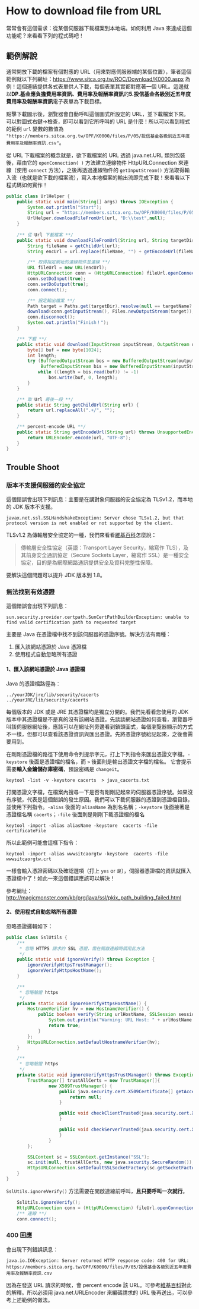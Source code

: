 # How to download file from URL

常常會有這個需求：從某個伺服器下載檔案到本地端。如何利用 Java 來達成這個功能呢？來看看下列的程式碼吧！

## 範例解說
通常開放下載的檔案有個對應的 URL（用來對應伺服器端的某個位置），筆者這個範例就以下列網址：<https://www.sitca.org.tw/ROC/Download/K0000.aspx> 為例！這個連結提供各式表單供人下載，每個表單其實都對應著一個 URL。這邊就以**DP.基金應負擔費用率資訊、費用率及報酬率資訊**的**5.投信基金各級別近五年度費用率及報酬率資訊**電子表單為下載目標。

點擊下載圖示後，瀏覽器會自動呼叫這個圖式所設定的 URL，並下載檔案下來。可以對圖式右鍵→檢查，即可以看到它所呼叫的 URL 是什麼！所以可以看到程式的範例 `url` 變數的數值為 `"https://members.sitca.org.tw/OPF/K0000/files/P/05/投信基金各級別近五年度費用率及報酬率資訊.csv"`。

從 URL 下載檔案的概念就是，欲下載檔案的 URL 透過 java.net.URL 類別包裝後，藉由它的 `openConnection( )` 方法建立連線物件 HttpURLConnection 來連線（使用 `connect` 方法），之後再透過連線物件的 `getInputStream()` 方法取得輸入流（也就是欲下載的檔案流），寫入本地檔案的輸出流即完成下載！來看看以下程式碼如何實作！

```Java
public class UrlHelper {
    public static void main(String[] args) throws IOException {
        System.out.println("Start");
        String url = "https://members.sitca.org.tw/OPF/K0000/files/P/05/投信基金各級別近五年度費用率及報酬率資訊.csv";
        UrlHelper.downloadFileFromUrl(url, "D:\\test",null);
    }
    
    /** 從 Url 下載檔案 **/
    public static void downloadFileFromUrl(String url, String targetDir, String targetName) throws IOException {
        String fileName = getChildUrl(url);
        String encUrl = url.replace(fileName, "") + getEncodeUrl(fileName);

        /** 取得指定網址的連線物件並連線 **/
        URL fileUrl = new URL(encUrl);
        HttpURLConnection conn = (HttpURLConnection) fileUrl.openConnection();
        conn.setDoInput(true);
        conn.setDoOutput(true);
        conn.connect();

        /** 設定輸出檔案 **/
        Path target = Paths.get(targetDir).resolve(null == targetName? fileName: targetName);
        download(conn.getInputStream(), Files.newOutputStream(target));
        conn.disconnect();
        System.out.println("Finish！");
    }

    /** 下載 **/
    public static void download(InputStream inputStream, OutputStream outputStream) throws IOException {
        byte[] buf = new byte[1024];
        int length;
        try (BufferedOutputStream bos = new BufferedOutputStream(outputStream);
             BufferedInputStream bis = new BufferedInputStream(inputStream)) {
            while ((length = bis.read(buf)) != -1)
                bos.write(buf, 0, length);
        }
    }

    /** 取 Url 最後一段 **/
    public static String getChildUrl(String url) {
        return url.replaceAll(".+/", "");
    }

    /** percent-encode URL **/
    public static String getEncodeUrl(String url) throws UnsupportedEncodingException {
        return URLEncoder.encode(url, "UTF-8");
    }
}
```

## Trouble Shoot
### 版本不支援伺服器的安全協定

這個錯誤會出現下列訊息：主要是在講對象伺服器的安全協定為 TLSv1.2，而本地的 JDK 版本不支援。

`javax.net.ssl.SSLHandshakeException: Server chose TLSv1.2, but that protocol version is not enabled or not supported by the client.`

TLSv1.2 為傳輸層安全協定的一種，我們來看看[維基百科](https://zh.wikipedia.org/zh-tw/%E5%82%B3%E8%BC%B8%E5%B1%A4%E5%AE%89%E5%85%A8%E6%80%A7%E5%8D%94%E5%AE%9A "TLS")怎麼說：

>傳輸層安全性協定（英語：Transport Layer Security，縮寫作 TLS），及其前身安全通訊協定（Secure Sockets Layer，縮寫作 SSL）是一種安全協定，目的是為網際網路通訊提供安全及資料完整性保障。

要解決這個問題可以提升 JDK 版本到 1.8。

### 無法找到有效憑證
這個錯誤會出現下列訊息：

```
sun.security.provider.certpath.SunCertPathBuilderException: unable to find valid certification path to requested target
```

主要是 Java 在憑證檔中找不到該伺服器的憑證序號。解決方法有兩種：
1. 匯入該網站憑證於 Java 憑證檔
2. 使用程式自動忽略所有憑證

#### 1、匯入該網站憑證於 Java 憑證檔

Java 的憑證檔路徑為：

```
../yourJDK/jre/lib/security/cacerts
../yourJRE/lib/security/cacerts

```

每個版本的 JDK 或是 JRE 其憑證檔均是獨立分開的。我們先看看您使用的 JDK 版本中其憑證檔是不是真的沒有該網站憑證。先談談網站憑證如何查看，瀏覽器呼叫該伺服器網址後，應該可以在網址列旁邊看到鎖頭圖式，每個瀏覽器顯示的方式不一樣，但都可以查看該憑證資訊與匯出憑證。先將憑證序號給記起來，之後會需要用到。

在剛剛憑證檔的路徑下使用命令列提示字元，打上下列指令來匯出憑證文字檔。`-keystore` 後面是憑證檔的檔名，而 `>` 後面則是輸出憑證文字檔的檔名。 它會提示需要**輸入金鑰儲存庫密碼**，預設密碼是 `changeit`。

```
keytool -list -v -keystore cacerts  > java_cacerts.txt
```

打開憑證文字檔，在檔案內搜尋一下是否有剛剛記起來的伺服器憑證序號。如果沒有序號，代表是這個錯誤的發生原因。我們可以下載伺服器的憑證到憑證檔目錄，並使用下列指令。`-alias` 後面的 `aliasName` 為別名名稱；`-keystore` 後面接著是憑證檔名稱 `cacerts`；`-file` 後面則是剛剛下載憑證檔的檔名

```
keytool -import -alias aliasName -keystore  cacerts -file certificateFile
```

所以此範例可能會這樣下指令：

```
keytool -import -alias wwwsitcaorgtw -keystore  cacerts -file wwwsitcaorgtw.crt
```

一樣會輸入憑證密碼以及確認選項（打上 `yes` or `是`），伺服器憑證檔的資訊就匯入憑證檔中了！如此一來這個錯誤應該可以解決！

參考網址：<http://magicmonster.com/kb/prg/java/ssl/pkix_path_building_failed.html>

#### 2、使用程式自動忽略所有憑證

忽略憑證邏輯如下：

```Java
public class SslUtils {
    /**
     * 忽略 HTTPS 請求的 SSL 憑證，需在開啟連線時調用此方法
     */
    public static void ignoreVerify() throws Exception {
        ignoreVerifyHttpsTrustManager();
        ignoreVerifyHttpsHostName();
    }

    /**
     * 忽略驗證 https
     */
    private static void ignoreVerifyHttpsHostName() {
        HostnameVerifier hv = new HostnameVerifier() {
            public boolean verify(String urlHostName, SSLSession session) {
                System.out.println("Warning: URL Host: " + urlHostName + " vs. " + session.getPeerHost());
                return true;
            }
        };
        HttpsURLConnection.setDefaultHostnameVerifier(hv);
    }

    /**
     * 忽略驗證 https
     */
    private static void ignoreVerifyHttpsTrustManager() throws Exception {
        TrustManager[] trustAllCerts = new TrustManager[]{
                new X509TrustManager() {
                    public java.security.cert.X509Certificate[] getAcceptedIssuers() {
                        return null;
                    }

                    public void checkClientTrusted(java.security.cert.X509Certificate[] certs, String authType) {
                    }

                    public void checkServerTrusted(java.security.cert.X509Certificate[] certs, String authType) {
                    }
                }
        };

        SSLContext sc = SSLContext.getInstance("SSL");
        sc.init(null, trustAllCerts, new java.security.SecureRandom());
        HttpsURLConnection.setDefaultSSLSocketFactory(sc.getSocketFactory());
    }
}
```

`SslUtils.ignoreVerify()` 方法需要在開啟連線前呼叫，**且只要呼叫一次就行**。

```Java
	SslUtils.ignoreVerify();
	HttpURLConnection conn = (HttpURLConnection) fileUrl.openConnection();
	/** 連線 **/
	conn.connect();
```
### 400 回應

會出現下列錯誤訊息：

```
java.io.IOException: Server returned HTTP response code: 400 for URL: https://members.sitca.org.tw/OPF/K0000/files/P/05/投信基金各級別近五年度費用率及報酬率資訊.csv
```

因為在發送 URL 請求的時候，會 percent encode 該 URL。可參考[維基百科](https://zh.wikipedia.org/zh-tw/%E7%99%BE%E5%88%86%E5%8F%B7%E7%BC%96%E7%A0%81 "百分號編碼")對此的解釋。所以必須用 java.net.URLEncoder 來編碼請求的 URL 後再送出，可以參考上述範例的做法。

